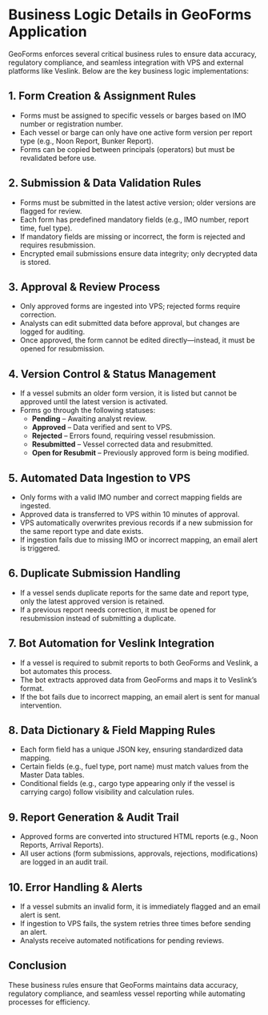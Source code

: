# Business Logic Details in GeoForms Application

GeoForms enforces several critical business rules to ensure data accuracy, regulatory compliance, and seamless integration with VPS and external platforms like Veslink. Below are the key business logic implementations:

## 1. Form Creation & Assignment Rules
- Forms must be assigned to specific vessels or barges based on IMO number or registration number.
- Each vessel or barge can only have one active form version per report type (e.g., Noon Report, Bunker Report).
- Forms can be copied between principals (operators) but must be revalidated before use.

## 2. Submission & Data Validation Rules
- Forms must be submitted in the latest active version; older versions are flagged for review.
- Each form has predefined mandatory fields (e.g., IMO number, report time, fuel type).
- If mandatory fields are missing or incorrect, the form is rejected and requires resubmission.
- Encrypted email submissions ensure data integrity; only decrypted data is stored.

## 3. Approval & Review Process
- Only approved forms are ingested into VPS; rejected forms require correction.
- Analysts can edit submitted data before approval, but changes are logged for auditing.
- Once approved, the form cannot be edited directly—instead, it must be opened for resubmission.

## 4. Version Control & Status Management
- If a vessel submits an older form version, it is listed but cannot be approved until the latest version is activated.
- Forms go through the following statuses:
  - **Pending** – Awaiting analyst review.
  - **Approved** – Data verified and sent to VPS.
  - **Rejected** – Errors found, requiring vessel resubmission.
  - **Resubmitted** – Vessel corrected data and resubmitted.
  - **Open for Resubmit** – Previously approved form is being modified.

## 5. Automated Data Ingestion to VPS
- Only forms with a valid IMO number and correct mapping fields are ingested.
- Approved data is transferred to VPS within 10 minutes of approval.
- VPS automatically overwrites previous records if a new submission for the same report type and date exists.
- If ingestion fails due to missing IMO or incorrect mapping, an email alert is triggered.

## 6. Duplicate Submission Handling
- If a vessel sends duplicate reports for the same date and report type, only the latest approved version is retained.
- If a previous report needs correction, it must be opened for resubmission instead of submitting a duplicate.

## 7. Bot Automation for Veslink Integration
- If a vessel is required to submit reports to both GeoForms and Veslink, a bot automates this process.
- The bot extracts approved data from GeoForms and maps it to Veslink’s format.
- If the bot fails due to incorrect mapping, an email alert is sent for manual intervention.

## 8. Data Dictionary & Field Mapping Rules
- Each form field has a unique JSON key, ensuring standardized data mapping.
- Certain fields (e.g., fuel type, port name) must match values from the Master Data tables.
- Conditional fields (e.g., cargo type appearing only if the vessel is carrying cargo) follow visibility and calculation rules.

## 9. Report Generation & Audit Trail
- Approved forms are converted into structured HTML reports (e.g., Noon Reports, Arrival Reports).
- All user actions (form submissions, approvals, rejections, modifications) are logged in an audit trail.

## 10. Error Handling & Alerts
- If a vessel submits an invalid form, it is immediately flagged and an email alert is sent.
- If ingestion to VPS fails, the system retries three times before sending an alert.
- Analysts receive automated notifications for pending reviews.

## Conclusion
These business rules ensure that GeoForms maintains data accuracy, regulatory compliance, and seamless vessel reporting while automating processes for efficiency.

